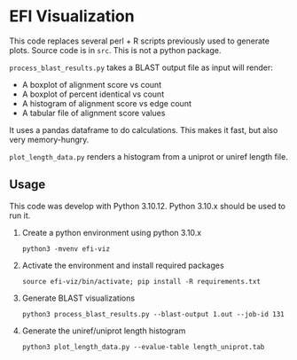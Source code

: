 # EFI Visualization
This code replaces several perl + R scripts previously used to generate plots. Source code is in `src`. This is not a python package.

`process_blast_results.py` takes a BLAST output file as input will render:
- A boxplot of alignment score vs count
- A boxplot of percent identical vs count
- A histogram of alignment score vs edge count
- A tabular file of alignment score values

It uses a pandas dataframe to do calculations. This makes it fast, but also very memory-hungry.

`plot_length_data.py` renders a histogram from a uniprot or uniref length file.

## Usage
This code was develop with Python 3.10.12. Python 3.10.x should be used to run it.

1. Create a python environment using python 3.10.x
   ```
   python3 -mvenv efi-viz
   ```

2. Activate the environment and install required packages
   ```
   source efi-viz/bin/activate; pip install -R requirements.txt
   ```

3. Generate BLAST visualizations
   ```
   python3 process_blast_results.py --blast-output 1.out --job-id 131
   ```

4. Generate the uniref/uniprot length histogram
   ```
   python3 plot_length_data.py --evalue-table length_uniprot.tab